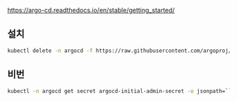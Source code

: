 
https://argo-cd.readthedocs.io/en/stable/getting_started/

## 설치
```sh
kubectl delete -n argocd -f https://raw.githubusercontent.com/argoproj/argo-cd/stable/manifests/install.yaml
```

## 비번
```sh
kubectl -n argocd get secret argocd-initial-admin-secret -o jsonpath=``"{.data.password}" | base64 -d; echo
```
